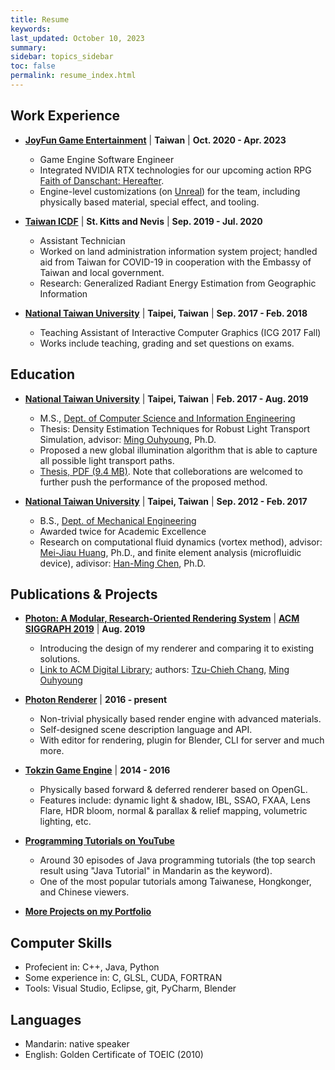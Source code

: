 ```yaml
---
title: Resume
keywords: 
last_updated: October 10, 2023
summary: 
sidebar: topics_sidebar
toc: false
permalink: resume_index.html
---
```


## Work Experience

* [**JoyFun Game Entertainment**](https://joyfun.wangyuan.com/index.html) \| **Taiwan** \| **Oct. 2020 - Apr. 2023**
  * Game Engine Software Engineer
  * Integrated NVIDIA RTX technologies for our upcoming action RPG [Faith of Danschant: Hereafter](https://www.youtube.com/watch?v=YvQjamB9IFI).
  * Engine-level customizations (on [Unreal](https://www.unrealengine.com/en-US)) for the team, including physically based material, special effect, and tooling.

* [**Taiwan ICDF**](https://www.icdf.org.tw/mp.asp?mp=2) \| **St. Kitts and Nevis** \| **Sep. 2019 - Jul. 2020**
  * Assistant Technician
  * Worked on land administration information system project; handled aid from Taiwan for COVID-19 in cooperation with the Embassy of Taiwan and local government.
  * Research: Generalized Radiant Energy Estimation from Geographic Information

* [**National Taiwan University**](https://www.ntu.edu.tw/english/) \| **Taipei, Taiwan** \| **Sep. 2017 - Feb. 2018**
  * Teaching Assistant of Interactive Computer Graphics (ICG 2017 Fall)
  * Works include teaching, grading and set questions on exams.

## Education

* [**National Taiwan University**](https://www.ntu.edu.tw/english/) \| **Taipei, Taiwan** \| **Feb. 2017 - Aug. 2019**
  * M.S., [Dept. of Computer Science and Information Engineering](https://www.csie.ntu.edu.tw/)
  * Thesis: Density Estimation Techniques for Robust Light Transport Simulation, advisor: [Ming Ouhyoung](https://www.csie.ntu.edu.tw/~ming/), Ph.D.
  * Proposed a new global illumination algorithm that is able to capture all possible light transport paths.
  * [Thesis, PDF (9.4 MB)](resources/thesis_20190818_protected.pdf). Note that colleborations are welcomed to further push the performance of the proposed method.

* [**National Taiwan University**](https://www.ntu.edu.tw/english/) \| **Taipei, Taiwan** \| **Sep. 2012 - Feb. 2017**
  * B.S., [Dept. of Mechanical Engineering](http://www.me.ntu.edu.tw/main.php?site_id=1)
  * Awarded twice for Academic Excellence
  * Research on computational fluid dynamics (vortex method), advisor: [Mei-Jiau Huang](http://www.me.ntu.edu.tw/main.php?mod=adv_custom_page&func=show_page&site_id=0&page_id=193), Ph.D., and finite element analysis (microfluidic device), adivisor: [Han-Ming Chen](http://www.me.ntu.edu.tw/main.php?mod=adv_custom_page&func=show_page&site_id=0&page_id=172), Ph.D.

## Publications & Projects

* [**Photon: A Modular, Research-Oriented Rendering System**](portfolio_sig2019_photon.html) \| [**ACM SIGGRAPH 2019**](https://s2019.siggraph.org/) \| **Aug. 2019**
  * Introducing the design of my renderer and comparing it to existing solutions.
  * [Link to ACM Digital Library](https://dl.acm.org/doi/10.1145/3306214.3338586); authors: [Tzu-Chieh Chang](index.html), [Ming Ouhyoung](https://www.csie.ntu.edu.tw/~ming/)

* [**Photon Renderer**](portfolio_photon_v2.html) \| **2016 - present**
  * Non-trivial physically based render engine with advanced materials.
  * Self-designed scene description language and API.
  * With editor for rendering, plugin for Blender, CLI for server and much more.

* [**Tokzin Game Engine**](portfolio_tokzin.html) \| **2014 - 2016**
  * Physically based forward & deferred renderer based on OpenGL.
  * Features include: dynamic light & shadow, IBL, SSAO, FXAA, Lens Flare, HDR bloom, normal & parallax & relief mapping, volumetric lighting, etc.

* [**Programming Tutorials on YouTube**](https://www.youtube.com/c/TCCTheDeveloper)
  * Around 30 episodes of Java programming tutorials (the top search result using "Java Tutorial" in Mandarin as the keyword).
  * One of the most popular tutorials among Taiwanese, Hongkonger, and Chinese viewers.

* [**More Projects on my Portfolio**](portfolio_index.html)

## Computer Skills

* Profecient in: C++, Java, Python
* Some experience in: C, GLSL, CUDA, FORTRAN
* Tools: Visual Studio, Eclipse, git, PyCharm, Blender

## Languages

* Mandarin: native speaker
* English: Golden Certificate of TOEIC (2010)
